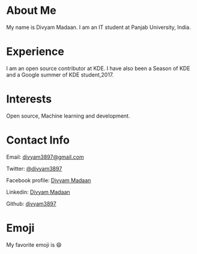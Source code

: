 # About Me
My name is Divyam Madaan. I am an IT student at Panjab University, India.

# Experience
I am an open source contributor at KDE. I have also been a Season of KDE and a Google summer of KDE student,2017.

# Interests
Open source, Machine learning and development.

# Contact Info
Email: [divyam3897@gmail.com](mailto:divyam3897@gmail.com)  

Twitter: [@divyam3897](https://twitter.com/divyam3897)  

Facebook profile: [Divyam Madaan](https://www.facebook.com/divyam.madaan.1)

Linkedin: [Divyam Madaan](https://www.linkedin.com/in/divyam-madaan-0bb627105/)

Github: [divyam3897](https://github.com/divyam3897)

# Emoji
My favorite emoji is :smile:

